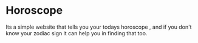 # Horoscope
Its a simple website that tells you your todays horoscope , and if you don't know your zodiac sign it can help you in finding that too.
